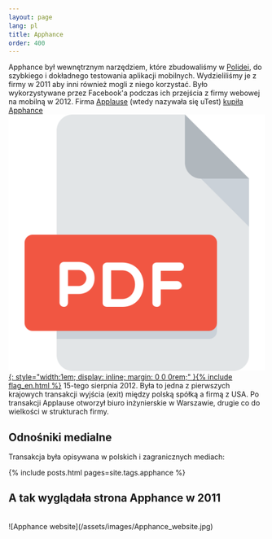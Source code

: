 ```yaml
---
layout: page
lang: pl
title: Apphance
order: 400
---
```

Apphance był wewnętrznym narzędziem, które zbudowaliśmy w [Polidei](polidea), do szybkiego i dokładnego testowania aplikacji mobilnych. Wydzieliliśmy je z firmy w 2011 aby inni również mogli z niego korzystać. Było wykorzystywane przez Facebook'a podczas ich przejścia z firmy webowej na mobilną w 2012. Firma [Applause](https://www.applause.com) (wtedy nazywała się uTest) [kupiła Apphance](https://techcrunch.com/2012/08/15/utest-acquires-apphance-in-7-figure-deal-as-mobile-developer-tools-consolidate/) [![Archived PDF](/assets/images/pdf.svg){: style="width:1em; display: inline; margin: 0 0 0rem;" }{% include flag_en.html %}](/assets/pdfs/UTest_Acquires_Apphance_In_7-Figure_Deal_As_Mobile_Developer_Tools_Consolidate_TechCrunch.pdf) 15-tego sierpnia 2012. Była to jedna z pierwszych krajowych transakcji wyjścia (exit) między polską spółką a firmą z USA. Po transakcji Applause otworzył biuro inżynierskie w Warszawie, drugie co do wielkości w strukturach firmy.

## Odnośniki medialne
Transakcja była opisywana w polskich i zagranicznych mediach:

{% include posts.html pages=site.tags.apphance %}

## A tak wyglądała strona Apphance w 2011
<br/>
![Apphance website](/assets/images/Apphance_website.jpg)